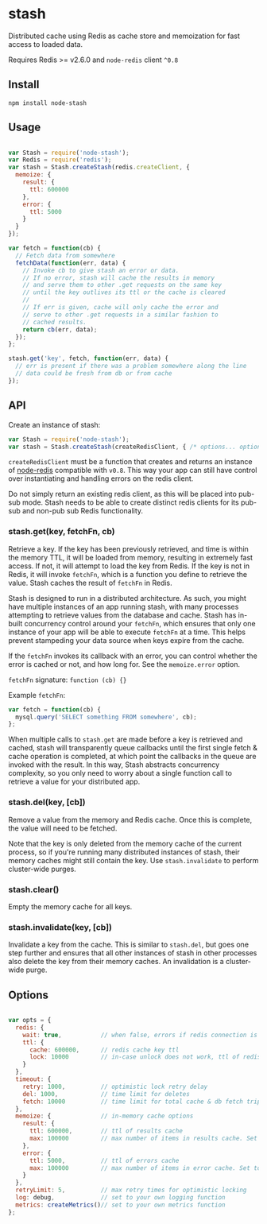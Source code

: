 stash
=====

Distributed cache using Redis as cache store and memoization for fast access to loaded data.

Requires Redis >= v2.6.0 and `node-redis` client `^0.8`

## Install

    npm install node-stash

## Usage

```javascript

var Stash = require('node-stash');
var Redis = require('redis');
var stash = Stash.createStash(redis.createClient, {
  memoize: {
    result: {
      ttl: 600000
    },
    error: {
      ttl: 5000
    }
  }
});

var fetch = function(cb) {
  // Fetch data from somewhere
  fetchData(function(err, data) {
    // Invoke cb to give stash an error or data.
    // If no error, stash will cache the results in memory
    // and serve them to other .get requests on the same key
    // until the key outlives its ttl or the cache is cleared
    //
    // If err is given, cache will only cache the error and
    // serve to other .get requests in a similar fashion to
    // cached results.
    return cb(err, data);
  });
};

stash.get('key', fetch, function(err, data) {
  // err is present if there was a problem somewhere along the line
  // data could be fresh from db or from cache
});

```

## API

Create an instance of stash:

```javascript
var Stash = require('node-stash');
var stash = Stash.createStash(createRedisClient, { /* options... optional :) */ });
```

`createRedisClient` must be a function that creates and returns an instance of [node-redis](https://github.com/mranney/node_redis) compatible with `v0.8`. This way your app can still have control over instantiating and handling errors on the redis client.

Do not simply return an existing redis client, as this will be placed into pub-sub mode. Stash needs to be able to create distinct redis clients for its pub-sub and non-pub sub Redis functionality.

### stash.get(key, fetchFn, cb)

Retrieve a key. If the key has been previously retrieved, and time is within the memory TTL, it will be loaded from memory, resulting in extremely fast access. If not, it will attempt to load the key from Redis. If the key is not in Redis, it will invoke `fetchFn`, which is a function you define to retrieve the value. Stash caches the result of `fetchFn` in Redis.

Stash is designed to run in a distributed architecture. As such, you might have multiple instances of an app running stash, with many processes attempting to retrieve values from the database and cache. Stash has in-built concurrency control around your `fetchFn`, which ensures that only one instance of your app will be able to execute `fetchFn` at a time. This helps prevent stampeding your data source when keys expire from the cache.

If the `fetchFn` invokes its callback with an error, you can control whether the error is cached or not, and how long for. See the `memoize.error` option.

`fetchFn` signature: `function (cb) {}`

Example `fetchFn`:

```javascript
var fetch = function(cb) {
  mysql.query('SELECT something FROM somewhere', cb);
};
```

When multiple calls to `stash.get` are made before a key is retrieved and cached, stash will transparently queue callbacks until the first single fetch & cache operation is completed, at which point the callbacks in the queue are invoked with the result. In this way, Stash abstracts concurrency complexity, so you only need to worry about a single function call to retrieve a value for your distributed app.

### stash.del(key, [cb])

Remove a value from the memory and Redis cache. Once this is complete, the value will need to be fetched.

Note that the key is only deleted from the memory cache of the current process, so if you're running many distributed instances of stash, their memory caches might still contain the key. Use `stash.invalidate` to perform cluster-wide purges.

### stash.clear()

Empty the memory cache for all keys.

### stash.invalidate(key, [cb])

Invalidate a key from the cache. This is similar to `stash.del`, but goes one step further and ensures that all other instances of stash in other processes also delete the key from their memory caches. An invalidation is a cluster-wide purge.

## Options

```javascript

var opts = {
  redis: {
    wait: true,           // when false, errors if redis connection is down, otherwise queues commands
    ttl: {
      cache: 600000,      // redis cache key ttl
      lock: 10000         // in-case unlock does not work, ttl of redis-based fetchFn lock
    }
  },
  timeout: {
    retry: 1000,          // optimistic lock retry delay
    del: 1000,            // time limit for deletes
    fetch: 10000          // time limit for total cache & db fetch trip
  },
  memoize: {              // in-memory cache options
    result: {
      ttl: 600000,        // ttl of results cache
      max: 100000         // max number of items in results cache. Set to 0 to disable the result cache
    },
    error: {
      ttl: 5000,          // ttl of errors cache
      max: 100000         // max number of items in error cache. Set to 0 to disable the error cache.
    }
  },
  retryLimit: 5,          // max retry times for optimistic locking
  log: debug,             // set to your own logging function
  metrics: createMetrics()// set to your own metrics function
};
```
